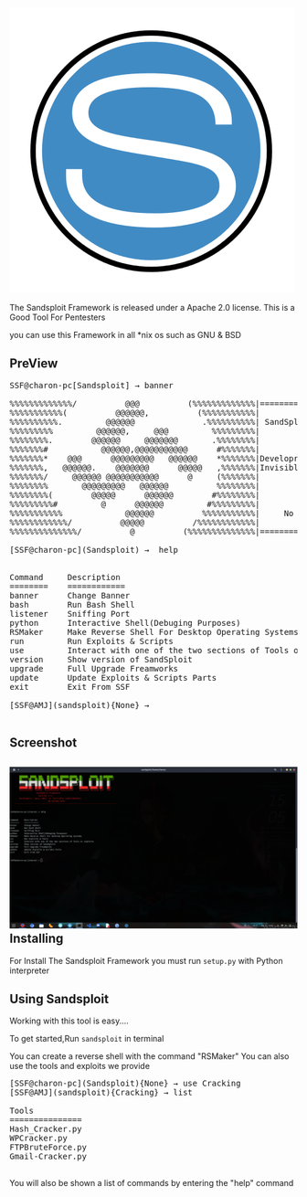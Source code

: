 ![](project/icon.png)

The Sandsploit Framework is released under a Apache 2.0 license.
This is a Good Tool For Pentesters

you can use this Framework in all *nix os such as GNU & BSD
## PreView
<pre>
SSF@charon-pc[Sandsploit] → banner
 
%%%%%%%%%%%%%/          @@@          (%%%%%%%%%%%%%|==========================|
%%%%%%%%%%%(          @@@@@@,          (%%%%%%%%%%%|                          |
%%%%%%%%%%.         @@@@@@              .%%%%%%%%%%| SandSploit Framework     |
%%%%%%%%%         @@@@@@,     @@@         %%%%%%%%%|        version 2.0       |
%%%%%%%%.        @@@@@@     @@@@@@@       .%%%%%%%%|                          |
%%%%%%%#           @@@@@@,@@@@@@@@@@@      #%%%%%%%|                          |
%%%%%%%*    @@@      @@@@@@@@@   @@@@@@    *%%%%%%%|Developres:  Aμιρ (AMJ)   |
%%%%%%%,   @@@@@@.    @@@@@@@      @@@@@   ,%%%%%%%|Invisible rabbit (mahdis) |
%%%%%%%/     @@@@@@ @@@@@@@@@@@      @     (%%%%%%%|                          |
%%%%%%%%       @@@@@@@@@   @@@@@@          %%%%%%%%|                          |
%%%%%%%%(        @@@@@      @@@@@@        #%%%%%%%%|                          |
%%%%%%%%%#         @      @@@@@@         #%%%%%%%%%|                          |
%%%%%%%%%%%             @@@@@@          %%%%%%%%%%%|     No System Safe       |
%%%%%%%%%%%%/          @@@@@          /%%%%%%%%%%%%|                          |
%%%%%%%%%%%%%%/          @          (%%%%%%%%%%%%%%|==========================|
    
[SSF@charon-pc](Sandsploit) →  help


Command     Description
========    ============
banner      Change Banner
bash        Run Bash Shell
listener    Sniffing Port
python      Interactive Shell(Debuging Purposes)
RSMaker     Make Reverse Shell For Desktop Operating Systems
run         Run Exploits & Scripts
use         Interact with one of the two sections of Tools or Exploits
version     Show version of SandSploit
upgrade     Full Upgrade Freamworks
update      Update Exploits & Scripts Parts
exit        Exit From SSF
                
[SSF@AMJ](sandsploit){None} → 

</pre>
Screenshot
--
![](docs/ScreenShot.png)
Installing
--

For Install The Sandsploit Framework you must run `setup.py` with Python interpreter

Using Sandsploit
--
Working with this tool is easy....

To get started,Run `sandsploit` in terminal


You can create a reverse shell with the command "RSMaker"
You can also use the tools and exploits we provide
<pre>
[SSF@charon-pc](Sandsploit){None} → use Cracking
[SSF@AMJ](sandsploit){Cracking} → list

Tools
===============
Hash_Cracker.py
WPCracker.py
FTPBruteForce.py
Gmail-Cracker.py

</pre>
You will also be shown a list of commands by entering the "help" command


